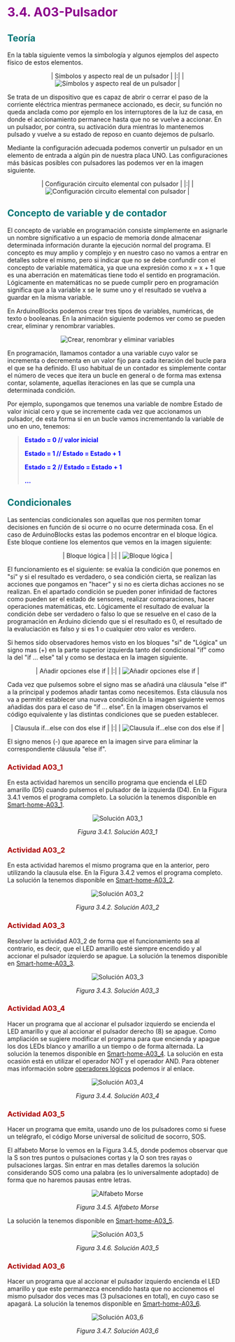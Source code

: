 # <FONT COLOR=#8B008B>3.4. A03-Pulsador</font>
## <FONT COLOR=#007575>Teoría</font>
En la tabla siguiente vemos la simbología y algunos ejemplos del aspecto físico de estos elementos.

<center>

| Símbolos y aspecto real de un pulsador |
|:|
| ![Símbolos y aspecto real de un pulsador](../img/3_retos/3_4/aspecto-pulsadores.png) |

</center>

Se trata de un dispositivo que es capaz de abrir o cerrar el paso de la corriente eléctrica mientras permanece accionado, es decir, su función no queda anclada como por ejemplo en los interruptores de la luz de casa, en donde el accionamiento permanece hasta que no se vuelve a accionar. En un pulsador, por contra, su activación dura mientras lo mantenemos pulsado y vuelve a su estado de reposo en cuanto dejemos de pulsarlo.

Mediante la configuración adecuada podemos convertir un pulsador en un elemento de entrada a algún pin de nuestra placa UNO. Las configuraciones más básicas posibles con pulsadores las podemos ver en la imagen siguiente.

<center>

| Configuración circuito elemental con pulsador |
|:|
| ![Configuración circuito elemental con pulsador](../img/3_retos/3_4/circuitos-pulsador.png) |

</center>

## <FONT COLOR=#007575>Concepto de variable y de contador</font>
El concepto de variable en programación consiste simplemente en asignarle un nombre significativo a un espacio de memoria donde almacenar determinada información durante la ejecución normal del programa. El concepto es muy amplio y complejo y en nuestro caso no vamos a entrar en detalles sobre el mismo, pero si indicar que no se debe confundir con el concepto de variable matemática, ya que una expresión como x = x + 1 que es una aberración en matemáticas tiene todo el sentido en programación. Lógicamente en matemáticas no se puede cumplir pero en programación significa que a la variable x se le sume uno y el resultado se vuelva a guardar en la misma variable.

En ArduinoBlocks podemos crear tres tipos de variables, numéricas, de texto o booleanas. En la animación siguiente podemos ver como se pueden crear, eliminar y renombrar variables.

<center>

![Crear, renombrar y eliminar variables](../img/3_retos/3_4/variables.gif)

</center>

En programación, llamamos contador a una variable cuyo valor se incrementa o decrementa en un valor fijo para cada iteración del bucle para el que se ha definido. El uso habitual de un contador es simplemente contar el número de veces que itera un bucle en general o de forma mas extensa contar, solamente, aquellas iteraciones en las que se cumpla una determinada condición.

Por ejemplo, supongamos que tenemos una variable de nombre Estado de valor inicial cero y que se incremente cada vez que accionamos un pulsador, de esta forma si en un bucle vamos incrementando la variable de uno en uno, tenemos:

<font color="blue"><B><BLOCKQUOTE> Estado = 0 // valor inicial

Estado = 1 // Estado = Estado + 1

Estado = 2 // Estado = Estado + 1

... </font></BLOCKQUOTE></B>

## <FONT COLOR=#007575>Condicionales</font>
Las sentencias condicionales son aquellas que nos permiten tomar decisiones en función de si ocurre o no ocurre determinada cosa. En el caso de ArduinoBlocks estas las podemos encontrar en el bloque lógica. Este bloque contiene los elementos que vemos en la imagen siguiente:

<center>

| Bloque lógica |
|:|
| ![Bloque lógica](../img/3_retos/3_4/bloque-logica.png) |

</center>

El funcionamiento es el siguiente: se evalúa la condición que ponemos en "si" y si el resultado es verdadero, o sea condición cierta, se realizan las acciones que pongamos en "hacer" y si no es cierta dichas acciones no se realizan. En el apartado condición se pueden poner infinidad de factores como pueden ser el estado de sensores, realizar comparaciones, hacer operaciones matemáticas, etc. Lógicamente el resultado de evaluar la condición debe ser verdadero o falso lo que se resuelve en el caso de la programación en Arduino diciendo que si el resultado es 0, el resultado de la evaluciación es falso y si es 1 o cualquier otro valor es verdero.

Si hemos sido observadores hemos visto en los bloques "si" de "Lógica" un signo mas (+) en la parte superior izquierda tanto del condicional "if" como la del "if ... else" tal y como se destaca en la imagen siguiente.

<center>

| Añadir opciones else if |
|:|
| ![Añadir opciones else if](../img/3_retos/3_4/agregar-sinosi.png) |

</center>

Cada vez que pulsemos sobre el signo mas se añadirá una cláusula "else if" a la principal y podemos añadir tantas como necesitemos. Esta cláusula nos va a permitir establecer una nueva condición.En la imagen siguiente vemos añadidas dos para el caso de "if ... else". En la imagen observamos el código equivalente y las distintas condiciones que se pueden establecer.

<center>

| Clausula if...else con dos else if |
|:|
| ![Clausula if...else con dos else if](../img/3_retos/3_4/ifelseifelse.png) |

</center>

El signo menos (-) que aparece en la imagen sirve para eliminar la correspondiente cláusula "else if".

### <FONT COLOR=#AA0000>Actividad A03_1</font>
En esta actividad haremos un sencillo programa que encienda el LED amarillo (D5) cuando pulsemos el pulsador de la izquierda (D4). En la Figura 3.4.1 vemos el programa completo. La solución la tenemos disponible en [Smart-home-A03_1](../programas/Smart-home-A03_1.abp).

<center>

![Solución A03_1](../img/3_retos/3_4/F3_4_1.png)

*Figura 3.4.1. Solución A03_1*

</center>

### <FONT COLOR=#AA0000>Actividad A03_2</font>
En esta actividad haremos el mismo programa que en la anterior, pero utilizando la clausula else. En la Figura 3.4.2 vemos el programa completo. La solución la tenemos disponible en [Smart-home-A03_2](../programas/Smart-home-A03_2.abp).

<center>

![Solución A03_2](../img/3_retos/3_4/F3_4_2.png)

*Figura 3.4.2. Solución A03_2*

</center>

### <FONT COLOR=#AA0000>Actividad A03_3</font>
Resolver la actividad A03_2 de forma que el funcionamiento sea al contrario, es decir, que el LED amarillo esté siempre encendido y al accionar el pulsador izquierdo se apague. La solución la tenemos disponible en [Smart-home-A03_3](../programas/Smart-home-A03_3.abp).

<center>

![Solución A03_3](../img/3_retos/3_4/F3_4_3.png)

*Figura 3.4.3. Solución A03_3*

</center>

### <FONT COLOR=#AA0000>Actividad A03_4</font>
Hacer un programa que al accionar el pulsador izquierdo se encienda el LED amarillo y que al accionar el pulsador derecho (8) se apague. Como ampliación se sugiere modificar el programa para que encienda y apague los dos LEDs blanco y amarillo a un tiempo o de forma alternada. La solución la tenemos disponible en [Smart-home-A03_4](../programas/Smart-home-A03_4.abp). La solución en esta ocasión está en utilizar el operador NOT y el operador AND. Para obtener mas información sobre [operadores lógicos](https://fgcoca.github.io/TdR-STEAM-and_UNO/operadores/) podemos ir al enlace.

<center>

![Solución A03_4](../img/3_retos/3_4/F3_4_4.png)

*Figura 3.4.4. Solución A03_4*

</center>

### <FONT COLOR=#AA0000>Actividad A03_5</font>
Hacer un programa que emita, usando uno de los pulsadores como si fuese un telégrafo, el código Morse universal de solicitud de socorro, SOS.

El alfabeto Morse lo vemos en la Figura 3.4.5, donde podemos observar que la S son tres puntos o pulsaciones cortas y la O son tres rayas o pulsaciones largas. Sin entrar en mas detalles daremos la solución considerando SOS como una palabra (es lo universalmente adoptado) de forma que no haremos pausas entre letras.

<center>

![Alfabeto Morse](../img/3_retos/3_4/F3_4_5.png)

*Figura 3.4.5. Alfabeto Morse*

</center>

La solución la tenemos disponible en [Smart-home-A03_5](../programas/Smart-home-A03_5.abp).

<center>

![Solución A03_5](../img/3_retos/3_4/F3_4_6.png)

*Figura 3.4.6. Solución A03_5*

</center>

### <FONT COLOR=#AA0000>Actividad A03_6</font>
Hacer un programa que al accionar el pulsador izquierdo encienda el LED amarillo y que este permanezca encendido hasta que no accionemos el mismo pulsador dos veces mas (3 pulsaciones en total), en cuyo caso se apagará. La solución la tenemos disponible en [Smart-home-A03_6](../programas/Smart-home-A03_6.abp).

<center>

![Solución A03_6](../img/3_retos/3_4/F3_4_7.png)

*Figura 3.4.7. Solución A03_6*

</center>

